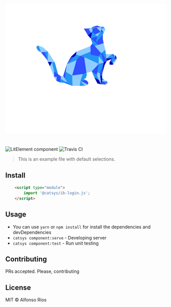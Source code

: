 ![ib-login screenshot](ib-login.svg)
# <ib-login>

![LitElement component](https://img.shields.io/badge/litElement-component-blue.svg)
![Travis CI](https://travis-ci.org/github_username/ib-login.svg?branch=master)

> This is an example file with default selections.

## Install

```html
    <script type="module">
        import '@catsys/ib-login.js';
    </script>
```

## Usage

- You can use `yarn` or `npm install` for install the dependencies and devDependencies
- `catsys component:serve` - Developing server
- `catsys component:test` - Run unit testing

## Contributing

PRs accepted. Please, contributing

## License

MIT © Alfonso Ríos
